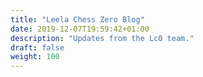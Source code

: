 ```yaml
---
title: "Leela Chess Zero Blog"
date: 2019-12-07T19:59:42+01:00
description: "Updates from the Lc0 team."
draft: false
weight: 100
---
```


